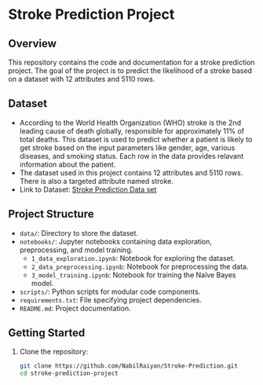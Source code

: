 # Stroke Prediction Project

## Overview

This repository contains the code and documentation for a stroke prediction project. The goal of the project is to predict the likelihood of a stroke based on a dataset with 12 attributes and 5110 rows.

## Dataset
- According to the World Health Organization (WHO) stroke is the 2nd leading cause of death globally, responsible for approximately 11% of total deaths.
  This dataset is used to predict whether a patient is likely to get stroke based on the input parameters like gender, age, various diseases, and smoking status. Each row in the data provides relavant information   about the patient.
- The dataset used in this project contains 12 attributes and 5110 rows. There is also a targeted attribute named stroke.
- Link to Dataset:  <a href="https://www.kaggle.com/datasets/fedesoriano/stroke-prediction-dataset?resource=download">Stroke Prediction Data set</a>

## Project Structure
- `data/`: Directory to store the dataset.
- `notebooks/`: Jupyter notebooks containing data exploration, preprocessing, and model training.
  - `1_data_exploration.ipynb`: Notebook for exploring the dataset.
  - `2_data_preprocessing.ipynb`: Notebook for preprocessing the data.
  - `3_model_training.ipynb`: Notebook for training the Naïve Bayes model.
- `scripts/`: Python scripts for modular code components.
- `requirements.txt`: File specifying project dependencies.
- `README.md`: Project documentation.


## Getting Started

1. Clone the repository:

   ```bash
   git clone https://github.com/NabilRaiyan/Stroke-Prediction.git
   cd stroke-prediction-project
